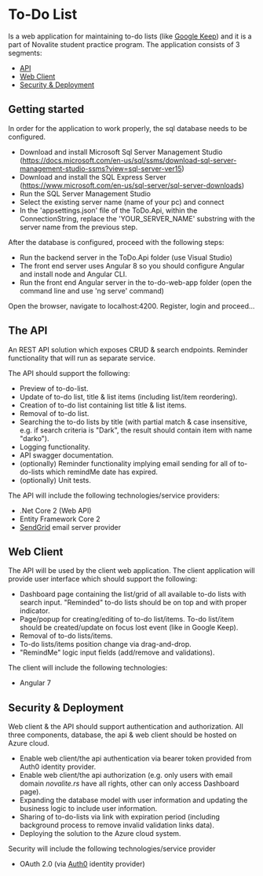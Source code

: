 # To-Do List

Is a web application for maintaining to-do lists (like [Google Keep](https://keep.google.com/)) and it is a part of Novalite student practice program. The application consists of 3 segments:
* [API](#the-api)
* [Web Client](#web-client)
* [Security & Deployment](#security-&-deployment)

## Getting started
In order for the application to work properly, the sql database needs to be configured.
- Download and install Microsoft Sql Server Management Studio (https://docs.microsoft.com/en-us/sql/ssms/download-sql-server-management-studio-ssms?view=sql-server-ver15)
- Download and install the SQL Express Server (https://www.microsoft.com/en-us/sql-server/sql-server-downloads)
- Run the SQL Server Management Studio
- Select the existing server name (name of your pc) and connect
- In the 'appsettings.json' file of the ToDo.Api, within the ConnectionString, replace the 'YOUR_SERVER_NAME' substring with the server name from the previous step.

After the database is configured, proceed with the following steps:
- Run the backend server in the ToDo.Api folder (use Visual Studio)
- The front end server uses Angular 8 so you should configure Angular and install node and Angular CLI.
- Run the front end Angular server in the to-do-web-app folder (open the command line and use 'ng serve' command)

Open the browser, navigate to localhost:4200. Register, login and proceed...

## The API

An REST API solution which exposes CRUD & search endpoints. Reminder functionality 
that will run as separate service. 

The API should support the following:

* Preview of to-do-list.
* Update of to-do list, title & list items (including list/item reordering).
* Creation of to-do list containing list title & list items.
* Removal of to-do list.
* Searching the to-do lists by title (with partial match & case insensitive, e.g. if search criteria is "Dark", the result should contain item with name "darko").
* Logging functionality.
* API swagger documentation.
* (optionally) Reminder functionality implying email sending for all of to-do-lists which remindMe date has expired.
* (optionally) Unit tests.

The API will include the following technologies/service providers:
* .Net Core 2 (Web API)
* Entity Framework Core 2
* [SendGrid](https://sendgrid.com/) email server provider

 
## Web Client

The API will be used by the client web application. The client application will 
provide user interface which should support the 
following:

* Dashboard page containing the list/grid of all available to-do lists with search input. "Reminded" to-do lists should be on top and with proper indicator.
* Page/popup for creating/editing of to-do list/items. To-do list/item should be created/update on focus lost event (like in Google Keep).
* Removal of to-do lists/items.
* To-do lists/items position change via drag-and-drop.
* "RemindMe" logic input fields (add/remove and validations).
 
The client will include the following technologies:
* Angular 7


## Security & Deployment

Web client & the API should support authentication and authorization. All three components, database, the api & web client should be hosted on Azure cloud.

* Enable web client/the api authentication via bearer token provided from Auth0 identity provider.
* Enable web client/the api authorization (e.g. only users with email domain *novalite.rs* have all rights, other can only access Dashboard page).
* Expanding the database model with user information and updating the business logic to include user information.
* Sharing of to-do-lists via link with expiration period (including background process to remove invalid validation links data).
* Deploying the solution to the Azure cloud system.

Security will include the following technologies/service provider
* OAuth 2.0 (via [Auth0](https://auth0.com/) identity provider)

